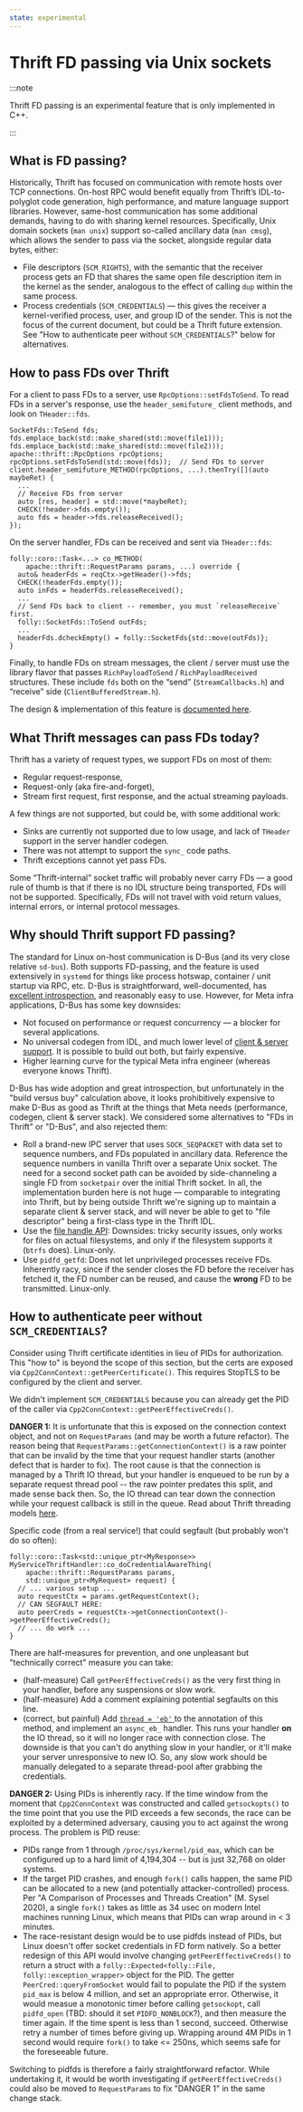 ```yaml
---
state: experimental
---
```


# Thrift FD passing via Unix sockets

:::note

Thrift FD passing is an experimental feature that is only implemented in C++.

:::

## What is FD passing?

Historically, Thrift has focused on communication with remote hosts over TCP connections. On-host RPC would benefit equally from Thrift’s IDL-to-polyglot code generation, high performance, and mature language support libraries. However, same-host communication has some additional demands, having to do with sharing kernel resources. Specifically, Unix domain sockets (`man unix`) support so-called ancillary data (`man cmsg`), which allows the sender to pass via the socket, alongside regular data bytes, either:

* File descriptors (`SCM_RIGHTS`), with the semantic that the receiver process gets an FD that shares the same open file description item in the kernel as the sender, analogous to the effect of calling `dup` within the same process.
* Process credentials (`SCM_CREDENTIALS`) — this gives the receiver a kernel-verified process, user, and group ID of the sender. This is not the focus of the current document, but could be a Thrift future extension.
  See "How to authenticate peer without `SCM_CREDENTIALS`?" below for alternatives.

## How to pass FDs over Thrift

For a client to pass FDs to a server, use `RpcOptions::setFdsToSend`. To read FDs in a server's response, use the `header_semifuture_` client methods, and look on `THeader::fds`.

```
SocketFds::ToSend fds;
fds.emplace_back(std::make_shared(std::move(file1)));
fds.emplace_back(std::make_shared(std::move(file2)));
apache::thrift::RpcOptions rpcOptions;
rpcOptions.setFdsToSend(std::move(fds));  // Send FDs to server
client.header_semifuture_METHOD(rpcOptions, ...).thenTry([](auto maybeRet) {
  ...
  // Receive FDs from server
  auto [res, header] = std::move(*maybeRet);
  CHECK(!header->fds.empty());
  auto fds = header->fds.releaseReceived();
});
```

On the server handler, FDs can be received and sent via `THeader::fds`:

```
folly::coro::Task<...> co_METHOD(
    apache::thrift::RequestParams params, ...) override {
  auto& headerFds = reqCtx->getHeader()->fds;
  CHECK(!headerFds.empty());
  auto inFds = headerFds.releaseReceived();
  ...
  // Send FDs back to client -- remember, you must `releaseReceive` first.
  folly::SocketFds::ToSend outFds;
  ...
  headerFds.dcheckEmpty() = folly::SocketFds{std::move(outFds)};
}
```

Finally, to handle FDs on stream messages, the client / server must use the library flavor that passes `RichPayloadToSend` / `RichPayloadReceived` structures. These include `fds` both on the “send” (`StreamCallbacks.h`) and “receive” side (`ClientBufferedStream.h`).

The design & implementation of this feature is [documented here](../../contributions/fd-passing.md).

## What Thrift messages can pass FDs today?

Thrift has a variety of request types, we support FDs on most of them:

* Regular request-response,
* Request-only (aka fire-and-forget),
* Stream first request, first response, and the actual streaming payloads.

A few things are not supported, but could be, with some additional work:

* Sinks are currently not supported due to low usage, and lack of `THeader` support in the server handler codegen.
* There was not attempt to support the `sync_` code paths.
* Thrift exceptions cannot yet pass FDs.

Some “Thrift-internal” socket traffic will probably never carry FDs — a good rule of thumb is that if there is no IDL structure being transported, FDs will not be supported. Specifically, FDs will not travel with void return values, internal errors, or internal protocol messages.

## Why should Thrift support FD passing?

The standard for Linux on-host communication is D-Bus (and its very close relative `sd-bus`). Both supports FD-passing, and the feature is used extensively in `systemd` for things like process hotswap, container / unit startup via RPC, etc. D-Bus is straightforward, well-documented, has [excellent introspection](https://0pointer.net/blog/the-new-sd-bus-api-of-systemd.html), and reasonably easy to use. However, for Meta infra applications, D-Bus has some key downsides:

* Not focused on performance or request concurrency — a blocker for several applications.
* No universal codegen from IDL, and much lower level of [client & server support](https://www.softprayog.in/programming/d-bus-tutorial). It is possible to build out both, but fairly expensive.
* Higher learning curve for the typical Meta infra engineer (whereas everyone knows Thrift).

D-Bus has wide adoption and great introspection, but unfortunately in the "build versus buy" calculation above, it looks prohibitively expensive to make D-Bus as good as Thrift at the things that Meta needs (performance, codegen, client & server stack).  We considered some alternatives to "FDs in Thrift" or "D-Bus", and also rejected them:

* Roll a brand-new IPC server that uses `SOCK_SEQPACKET` with data set to sequence numbers, and FDs populated in ancillary data. Reference the sequence numbers in vanilla Thrift over a separate Unix socket. The need for a second socket path can be avoided by side-channeling a single FD from `socketpair` over the initial Thrift socket. In all, the implementation burden here is not huge — comparable to integrating into Thrift, but by being outside Thrift we're signing up to maintain a separate client & server stack, and will never be able to get to "file descriptor" being a first-class type in the Thrift IDL.
* Use the [file handle API](https://man7.org/linux/man-pages/man2/open_by_handle_at.2.html): Downsides: tricky security issues, only works for files on actual filesystems, and only if the filesystem supports it (`btrfs` does). Linux-only.
* Use `pidfd_getfd`: Does not let unprivileged processes receive FDs. Inherently racy, since if the sender closes the FD before the receiver has fetched it, the FD number can be reused, and cause the **wrong** FD to be transmitted. Linux-only.

## How to authenticate peer without `SCM_CREDENTIALS`?

Consider using Thrift certificate identities in lieu of PIDs for
authorization.  This "how to" is beyond the scope of this section, but the
certs are exposed via `Cpp2ConnContext::getPeerCertificate()`.  This
requires StopTLS to be configured by the client and server.

We didn't implement `SCM_CREDENTIALS` because you can already get the PID of
the caller via `Cpp2ConnContext::getPeerEffectiveCreds()`.

**DANGER 1:** It is unfortunate that this is exposed on the connection
context object, and not on `RequestParams` (and may be worth a future
refactor).  The reason being that `RequestParams::getConnectionContext()` is
a raw pointer that can be invalid by the time that your request handler
starts (another defect that is harder to fix).  The root cause is that the
connection is managed by a Thrift IO thread, but your handler is enqueued to
be run by a separate request thread pool -- the raw pointer predates this
split, and made sense back then.  So, the IO thread can tear down the
connection while your request callback is still in the queue.  Read about
Thrift threading models [here](/fb/server/threading-models.md).

Specific code (from a real service!) that could segfault (but probably won't
do so often):

```
folly::coro::Task<std::unique_ptr<MyResponse>>
MyServiceThriftHandler::co_doCredentialAwareThing(
    apache::thrift::RequestParams params,
    std::unique_ptr<MyRequest> request) {
  // ... various setup ...
  auto requestCtx = params.getRequestContext();
  // CAN SEGFAULT HERE:
  auto peerCreds = requestCtx->getConnectionContext()->getPeerEffectiveCreds();
  // ... do work ...
}
```

There are half-measures for prevention, and one unpleasant but "technically
correct" measure you can take:
  - (half-measure) Call `getPeerEffectiveCreds()` as the very first thing in
    your handler, before any suspensions or slow work.
  - (half-measure) Add a comment explaining potential segfaults on this line.
  - (correct, but painful) Add [`thread = 'eb'`
    ](/fb/server/threading-models.md/#eb-threading-model)
    to the annotation of this method, and implement an `async_eb_` handler.
    This runs your handler **on** the IO thread, so it will no longer race
    with connection close.  The downside is that you can't do anything slow
    in your handler, or it'll make your server unresponsive to new IO. So,
    any slow work should be manually delegated to a separate thread-pool
    after grabbing the credentials.

**DANGER 2:** Using PIDs is inherently racy.  If the time window from the
moment that `Cpp2ConnContext` was constructed and called `getsockopts()` to
the time point that you use the PID exceeds a few seconds, the race can be
exploited by a determined adversary, causing you to act against the wrong
process. The problem is PID reuse:
  - PIDs range from 1 through `/proc/sys/kernel/pid_max`, which can be
    configured up to a hard limit of 4,194,304 -- but is just 32,768 on older
    systems.
  - If the target PID crashes, and enough `fork()` calls happen, the same
    PID can be allocated to a new (and potentially attacker-controlled)
    process.  Per "A Comparison of Processes and Threads Creation" (M.
    Sysel 2020), a single `fork()` takes as little as 34 usec on modern
    Intel machines running Linux, which means that PIDs can wrap around in <
    3 minutes.
  - The race-resistant design would be to use pidfds instead of PIDs, but
    Linux doesn't offer socket credentials in FD form natively.  So a better
    redesign of this API would involve changing `getPeerEffectiveCreds()` to
    return a struct with a `folly::Expected<folly::File,
    folly::exception_wrapper>` object for the PID.  The getter
    `PeerCred::queryFromSocket` would fail to populate the PID if the system
    `pid_max` is below 4 million, and set an appropriate error.  Otherwise,
    it would measue a monotonic timer before calling `getsockopt`, call
    `pidfd_open` (TBD: should it set `PIDFD_NONBLOCK`?), and then measure
    the timer again.  If the time spent is less than 1 second, succeed.
    Otherwise retry a number of times before giving up.  Wrapping around 4M
    PIDs in 1 second would require `fork()` to take <= 250ns, which seems
    safe for the foreseeable future.

Switching to pidfds is therefore a fairly straightforward refactor.  While
undertaking it, it would be worth investigating if `getPeerEffectiveCreds()`
could also be moved to `RequestParams` to fix "DANGER 1" in the same change
stack.
